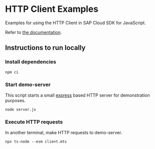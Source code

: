 # HTTP Client Examples

Examples for using the HTTP Client in SAP Cloud SDK for JavaScript.

Refer to [the documentation](https://sap.github.io/cloud-sdk/docs/js/features/connectivity/generic-http-client).

## Instructions to run locally

### Install dependencies

```
npm ci
```

### Start demo-server

This script starts a small [express](https://expressjs.com/) based HTTP server for demonstration purposes.

```
node server.js
```

### Execute HTTP requests

In another terminal, make HTTP requests to demo-server.

```
npx ts-node --esm client.mts
```
